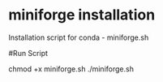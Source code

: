 # miniforge installation

Installation script for conda  - miniforge.sh

#Run Script

chmod +x miniforge.sh
./miniforge.sh

